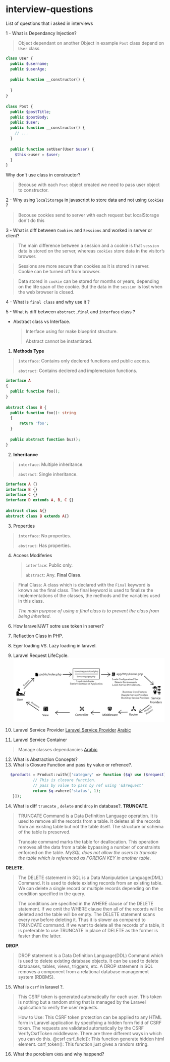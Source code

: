 # interview-questions
List of questions that i asked in interviews

1 - What is Dependancy Injection?
> Object dependant on another Object in example `Post` class depend on `User` class
```php
class User {
  public $username;
  public $userAge;
  
  public function __constructor() {
  
  }
}

class Post {
  public $postTitle;
  public $postBody;
  public $user;
  public function __constructor() {
    // ...
  }
  
  public function setUser(User $user) {
    $this->user = $user;
  }
}
```
Why don't use class in constructor?
> Becouse with each `Post` object created we need to pass user object to constructor.

2 - Why using `localStorage` in javascript to store data and not using `Cookies` ?
> Becouse cookies send to server with each request but localStorage don't do this

3 - What is diff between `Cookies` and `Sessions` and worked in server or client?
> The main difference between a session and a cookie is that `session` data is stored on the server, 
> whereas `cookies` store data in the visitor’s browser.

> Sessions are more secure than cookies as it is stored in server. Cookie can be turned off from browser.

> Data stored in `cookie` can be stored for months or years, depending on the life span of the cookie. 
> But the data in the `session` is lost when the web browser is closed.

4 - What is `final class` and why use it ?

5 - What is diff between `abstract` ,`final` and `interface` class ?
- Abstract class vs Interface.
  > Interface using for make blueprint structure.
  > 
  > Abstract cannot be instantiated.
1. **Methods Type**
  > `interface`: Contains only declered functions and public access.
  > 
  > `abstract`: Contains declered and implemetaion functions.
  ```php
  interface A
{
    public function foo();
}

abstract class B {
    public function foo(): string
    {
        return 'foo';
    }

    public abstract function buz();
}
  ```
2. **Inheritance**
  > `interface`: Multiple inheritance.
  > 
  > `abstract`: Single inheritance.
  ```php
  interface A {}
  interface B {}
  interface C {}
  interface D extends A, B, C {}

  abstract class A{}
  abstract class B extends A{}
  ```
 3. Properties
   > `interface`: No properties.
   > 
   > `abstract`: Has properties.
4. Access Modiferies
   > `interface`: Public only.
   > 
   > `abstract`: Any.
**Final Class**.
> Final Class: A class which is declared with the `Final` keyword is known as the final class. 
> The final keyword is used to finalize the implementations of the classes, the methods and the variables used in this class.
> 
> *The main purpose of using a final class is to prevent the class from being inherited*.

6. How laravel/JWT sotre use token in server?

7. Reflaction Class in PHP.
8. Eger loading VS. Lazy loading in laravel.
9. Laravel Request LifeCycle.
  ![Request Cycle](laravel-request-lifecycle.jfif)
10. Laravel Service Provider
   [Laravel Service Provider](https://www.youtube.com/watch?v=VYPfncvYW-Y&t=208s)
   [Arabic](https://5dmat-web.com/ar/playlist/31/%D8%AF%D8%B1%D9%88%D8%B3_%D9%85%D8%AA%D9%82%D8%AF%D9%85%D8%A9_%D9%81%D9%8A_laravel)
11. Laravel Service Container
   > Manage classes dependancies
    [Arabic](https://www.youtube.com/watch?v=Tnko0sRKQUU)
12. What is Abstraction Concepts?
13. What is Closure Function and pass by value or refrence?.
  ```php
    $products = Product::with(['category' => function ($q) use ($request) {
              // This is closure function.
              // pass by value to pass by ref using '&$request'
              return $q->where('status', 1);
     }]);
  ```
 14. What is diff `truncate` , `delete` and `drop` in database?.
  **TRUNCATE**.
  > TRUNCATE Command is a Data Definition Language operation. It is used to remove all the records from a table. 
  > It deletes all the records from an existing table but not the table itself. The structure or schema of the table is preserved.
  >
  > Truncate command marks the table for deallocation. This operation removes all the data from a table bypassing a number of constraints 
  > enforced on the table. *MySQL does not allow the users to truncate the table which is referenced as FOREIGN KEY in another table*.

 **DELETE**.
  > The DELETE statement in SQL is a Data Manipulation Language(DML) Command. It is used to delete existing records from an existing table.
  >  We can delete a single record or multiple records depending on the condition specified in the query.
  >
  > The conditions are specified in the WHERE clause of the DELETE statement. If we omit the WHERE clause then all of the records 
  > will be deleted and the table will be empty.
  > The DELETE statement scans every row before deleting it. Thus it is slower as compared to TRUNCATE command. If we want to delete all the records of a table,
  > it is preferable to use TRUNCATE in place of DELETE as the former is faster than the latter.

**DROP**.
 > DROP statement is a Data Definition Language(DDL) Command which is used to delete existing database objects. 
 > It can be used to delete databases, tables, views, triggers, etc.
 > A DROP statement in SQL removes a component from a relational database management system (RDBMS).

15. What is `csrf` in laravel ?.
  > This CSRF token is generated automatically for each user. This token is nothing but a random string that 
  > is managed by the Laravel application to verify the user requests.
  >
  > How to Use: This CSRF token protection can be applied to any HTML form in Laravel application by 
  > specifying a hidden form field of CSRF token. The requests are validated automatically by the CSRF VerifyCsrfToken middleware.
  > There are three different ways in which you can do this.
  > @csrf
  > csrf_field(): This function generate hidden html element.
  > csrf_token(): This function just gives a random string.

16. What the poroblem `CROS` and why happend?
